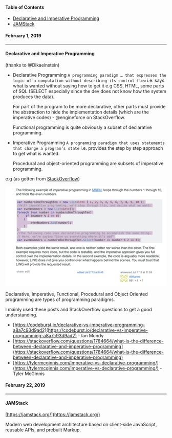 #### Table of Contents

* [Declarative and Imperative Programming](#declarative-and-imperative-programming)
* [JAMStack](#jamstack)

#### February 1, 2019

---

#### Declarative and Imperative Programming

  (thanks to @Dikaeinstein)

  * Declarative Programming
    `A programming paradigm … that expresses the logic of a computation without describing its control flow` i.e. says what is wanted without saying how to get it e.g CSS, HTML, some parts of SQL (SELECT especially since the dev does not know how the system produces the data).
      
    For part of the program to be more declarative, other parts must provide the abstraction to hide the implementation details (which are the imperative codes) - @engineforce on StackOverflow.
      
    Functional programming is quite obviously a subset of declarative programming.

 * Imperative Programming
    `A programming paradigm that uses statements that change a program’s state` i.e. provides the step by step approach to get what is wanted.
      
    Procedural and object-oriented programming are subsets of imperative programming.
      
  e.g (as gotten from [StackOverflow](https://stackoverflow.com/questions/1784664/what-is-the-difference-between-declarative-and-imperative-programming))
    
  ![declarative-vs-imperative-example](https://github.com/iverenshaguy/new-things-i-learned/blob/master/images/Screenshot%202019-02-07%20at%207.02.35%20PM.png)
    
  Declarative, Imperative, Functional, Procedural and Object Oriented programming are types of programming paradigms.
  
  I mainly used these posts and StackOverflow questions to get a good understanding.

  * [https://codeburst.io/declarative-vs-imperative-programming-a8a7c93d9ad2](https://codeburst.io/declarative-vs-imperative-programming-a8a7c93d9ad2) - Ian Mundy
  * [https://stackoverflow.com/questions/1784664/what-is-the-difference-between-declarative-and-imperative-programming](https://stackoverflow.com/questions/1784664/what-is-the-difference-between-declarative-and-imperative-programming)
  * [https://tylermcginnis.com/imperative-vs-declarative-programming/](https://tylermcginnis.com/imperative-vs-declarative-programming/) - Tyler McGinnis



#### February 22, 2019

---

#### JAMStack

  [https://jamstack.org/](https://jamstack.org/)

  Modern web development architecture based on client-side JavaScript, reusable APIs, and prebuilt Markup.
